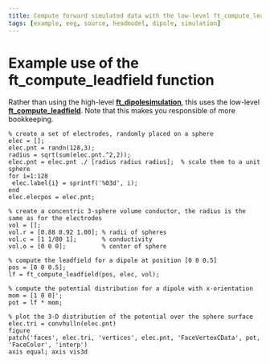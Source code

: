 ```yaml
---
title: Compute forward simulated data with the low-level ft_compute_leadfield
tags: [example, eeg, source, headmodel, dipole, simulation]
---
```


# Example use of the ft_compute_leadfield function

Rather than using the high-level **[ft_dipolesimulation](https://github.com/fieldtrip/fieldtrip/blob/release/ft_dipolesimulation.m)**, this uses the low-level **[ft_compute_leadfield](https://github.com/fieldtrip/fieldtrip/blob/release/forward/ft_compute_leadfield.m)**. Note that this makes you responsible of more bookkeeping.

    % create a set of electrodes, randomly placed on a sphere
    elec = [];
    elec.pnt = randn(128,3);
    radius = sqrt(sum(elec.pnt.^2,2));
    elec.pnt = elec.pnt ./ [radius radius radius];  % scale them to a unit sphere
    for i=1:128
     elec.label{i} = sprintf('%03d', i);
    end
    elec.elecpos = elec.pnt;

    % create a concentric 3-sphere volume conductor, the radius is the same as for the electrodes
    vol = [];
    vol.r = [0.88 0.92 1.00]; % radii of spheres
    vol.c = [1 1/80 1];       % conductivity
    vol.o = [0 0 0];          % center of sphere

    % compute the leadfield for a dipole at position [0 0 0.5]
    pos = [0 0 0.5];
    lf = ft_compute_leadfield(pos, elec, vol);

    % compute the potential distribution for a dipole with x-orientation
    mom = [1 0 0]';
    pot = lf * mom;

    % plot the 3-D distribution of the potential over the sphere surface
    elec.tri = convhulln(elec.pnt)
    figure
    patch('faces', elec.tri, 'vertices', elec.pnt, 'FaceVertexCData', pot, 'FaceColor', 'interp')
    axis equal; axis vis3d
